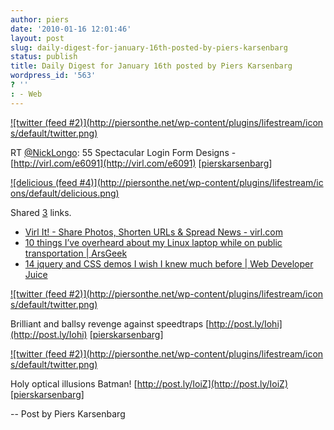 ```yaml
---
author: piers
date: '2010-01-16 12:01:46'
layout: post
slug: daily-digest-for-january-16th-posted-by-piers-karsenbarg
status: publish
title: Daily Digest for January 16th posted by Piers Karsenbarg
wordpress_id: '563'
? ''
: - Web
---
```


[![twitter (feed #2)](http://piersonthe.net/wp-content/plugins/lifestream/icon
s/default/twitter.png)](http://twitter.com/pierskarsenbarg/statuses/7791300772
)

RT [@NickLongo](http://www.twitter.com/NickLongo): 55 Spectacular Login Form
Designs - [http://virl.com/e6091](http://virl.com/e6091)
[[pierskarsenbarg](http://twitter.com/pierskarsenbarg/statuses/7791300772)]

[![delicious (feed #4)](http://piersonthe.net/wp-content/plugins/lifestream/ic
ons/default/delicious.png)](http://del.icio.us/piersk)

Shared [3](void(0);) links.

  * [Virl It! - Share Photos, Shorten URLs & Spread News - virl.com](http://virl.com/e6091/)
  * [10 things I’ve overheard about my Linux laptop while on public transportation | ArsGeek](http://www.arsgeek.com/2008/07/17/10-things-ive-overheard-about-my-linux-laptop-while-on-public-transportation/)
  * [14 jquery and CSS demos I wish I knew much before | Web Developer Juice](http://www.webdeveloperjuice.com/2010/01/14/14-jquery-and-css-demos-i-wish-i-knew-much-before/)

[![twitter (feed #2)](http://piersonthe.net/wp-content/plugins/lifestream/icon
s/default/twitter.png)](http://twitter.com/pierskarsenbarg/statuses/7794825860
)

Brilliant and ballsy revenge against speedtraps
[http://post.ly/Iohi](http://post.ly/Iohi)
[[pierskarsenbarg](http://twitter.com/pierskarsenbarg/statuses/7794825860)]

[![twitter (feed #2)](http://piersonthe.net/wp-content/plugins/lifestream/icon
s/default/twitter.png)](http://twitter.com/pierskarsenbarg/statuses/7794882050
)

Holy optical illusions Batman! [http://post.ly/IoiZ](http://post.ly/IoiZ)
[[pierskarsenbarg](http://twitter.com/pierskarsenbarg/statuses/7794882050)]

  
-- Post by Piers Karsenbarg

